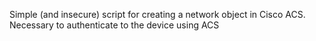 Simple (and insecure) script for creating a network object in Cisco ACS.  Necessary to authenticate to the device using ACS